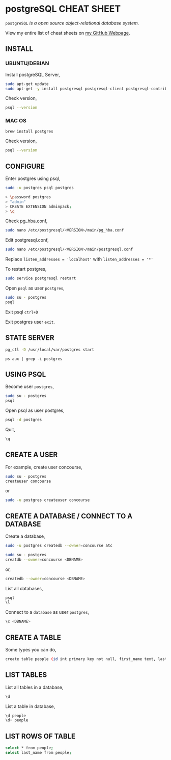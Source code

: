 # postgreSQL CHEAT SHEET

`postgreSQL` _is a open source object-relational database system._

View my entire list of cheat sheets on
[my GitHub Webpage](https://jeffdecola.github.io/my-cheat-sheets/).

## INSTALL 

### UBUNTU/DEBIAN

Install postgreSQL Server,

```bash
sudo apt-get update
sudo apt-get -y install postgresql postgresql-client postgresql-contrib
```

Check version,

```bash
psql --version
```

### MAC OS

```bash
brew install postgres
```

Check version,

```bash
psql --version
```

## CONFIGURE

Enter postgres using psql,

```bash
sudo -u postgres psql postgres

> \password postgres
> "admin"
> CREATE EXTENSION adminpack;
> \q
```

Check pg_hba.conf,

```bash
sudo nano /etc/postgresql/<VERSION>/main/pg_hba.conf
```

Edit postgresql.conf,

```bash
sudo nano /etc/postgresql/<VERSION>/main/postgresql.conf
```

Replace `listen_addresses = 'localhost'` with `listen_addresses = '*'`

To restart postgres,

```bash
sudo service postgresql restart
```

Open `psql` as user `postgres`,

```bash
sudo su - postgres
psql
```

Exit psql `ctrl+D`

Exit postgres user `exit`.

## STATE SERVER

```bash
pg_ctl -D /usr/local/var/postgres start
```

``` check
ps aux | grep -i postgres
```

## USING PSQL

Become user `postgres`,

```bash
sudo su - postgres
psql
```

Open psql as user postgres,

```bash
psql -d postgres
```

Quit,

```bash
\q
```

## CREATE A USER

For example, create user concourse,

```bash
sudo su - postgres
createuser concourse
```

or

```bash
sudo -u postgres createuser concourse
```

## CREATE A DATABASE / CONNECT TO A DATABASE

Create a database,

```bash
sudo -u postgres createdb --owner=concourse atc
```

```bash
sudo su - postgres
creatdb --owner=concourse <DBNAME>
```

or,

```bash
createdb --owner=concourse <DBNAME>
```

List all databases,

```bash
psql
\l
```

Connect to a `database` as user `postgres`,

```bash
\c <DBNAME>
```

## CREATE A TABLE

Some types you can do,

```bash
create table people (id int primary key not null, first_name text, last_name text);
```

## LIST TABLES

List all tables in a database,

```bash
\d
```

List a table in database,

```bash
\d people
\d+ people
```

## LIST ROWS OF TABLE

```bash
select * from people;
select last_name from people;
```
